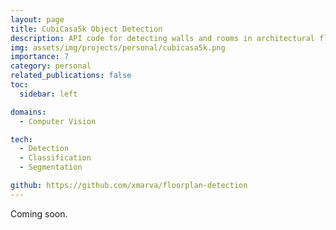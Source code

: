 ```yaml
---
layout: page
title: CubiCasa5k Object Detection
description: API code for detecting walls and rooms in architectural floor plans. I’ve converted CubiCasa5k dataset to COCO format for smoother integration with detection framework.
img: assets/img/projects/personal/cubicasa5k.png
importance: 7
category: personal
related_publications: false
toc:
  sidebar: left

domains: 
  - Computer Vision

tech:
  - Detection
  - Classification
  - Segmentation

github: https://github.com/xmarva/floorplan-detection
---
```


Coming soon.
